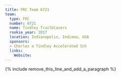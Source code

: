 ```yaml
---
title: FRC Team 6721
team:
  type: FRC
  number: 6721
  name: Tindley Trailblazers
  rookie_year: 2017
  location: Indianapolis, Indiana, USA
  sponsors:
  - Charles a Tindley Accelerated Sch
  links:
    Website:
---
```


{% include remove_this_line_and_add_a_paragraph %}